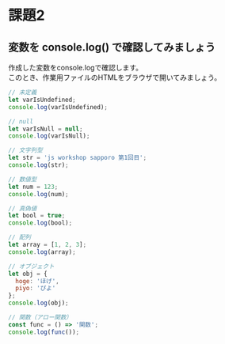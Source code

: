 # 課題2

## 変数を console.log() で確認してみましょう

作成した変数をconsole.logで確認します。  
このとき、作業用ファイルのHTMLをブラウザで開いてみましょう。

```js
// 未定義
let varIsUndefined;
console.log(varIsUndefined);

// null
let varIsNull = null;
console.log(varIsNull);

// 文字列型
let str = 'js workshop sapporo 第1回目';
console.log(str);

// 数値型
let num = 123;
console.log(num);

// 真偽値
let bool = true;
console.log(bool);

// 配列
let array = [1, 2, 3];
console.log(array);

// オブジェクト
let obj = {
  hoge: 'ほげ',
  piyo: 'ぴよ'
};
console.log(obj);

// 関数（アロー関数）
const func = () => '関数';
console.log(func());
```
